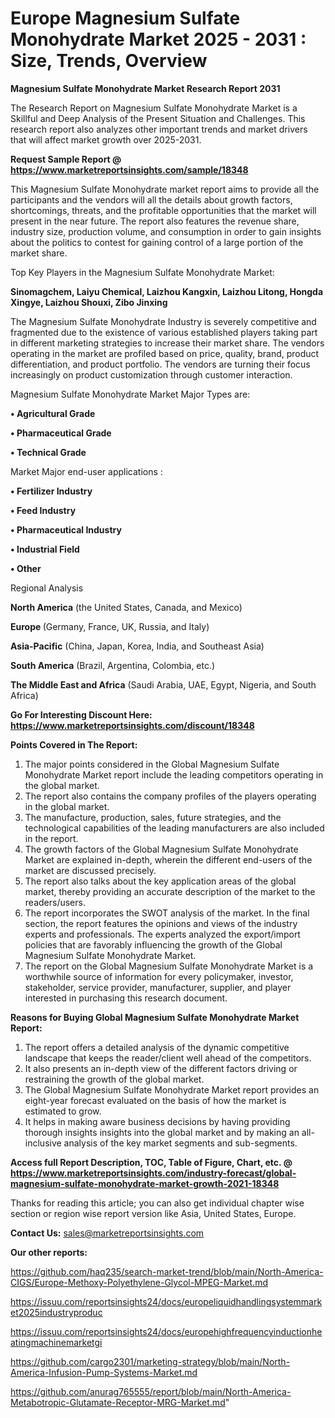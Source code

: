 # Europe Magnesium Sulfate Monohydrate Market 2025 - 2031 : Size, Trends, Overview

<strong>Magnesium Sulfate Monohydrate Market Research Report 2031</strong>

The Research Report on Magnesium Sulfate Monohydrate Market is a Skillful and Deep Analysis of the Present Situation and Challenges. This research report also analyzes other important trends and market drivers that will affect market growth over 2025-2031.

<strong>Request Sample Report @ <a href=https://www.marketreportsinsights.com/sample/18348>https://www.marketreportsinsights.com/sample/18348</a></strong>

This Magnesium Sulfate Monohydrate market report aims to provide all the participants and the vendors will all the details about growth factors, shortcomings, threats, and the profitable opportunities that the market will present in the near future. The report also features the revenue share, industry size, production volume, and consumption in order to gain insights about the politics to contest for gaining control of a large portion of the market share.

Top Key Players in the Magnesium Sulfate Monohydrate Market:

<strong>Sinomagchem, Laiyu Chemical, Laizhou Kangxin, Laizhou Litong, Hongda Xingye, Laizhou Shouxi, Zibo Jinxing</strong>

The Magnesium Sulfate Monohydrate Industry is severely competitive and fragmented due to the existence of various established players taking part in different marketing strategies to increase their market share. The vendors operating in the market are profiled based on price, quality, brand, product differentiation, and product portfolio. The vendors are turning their focus increasingly on product customization through customer interaction.

Magnesium Sulfate Monohydrate Market Major Types are:

<strong>• Agricultural Grade

• Pharmaceutical Grade

• Technical Grade</strong>

Market Major end-user applications :

<strong>• Fertilizer Industry

• Feed Industry

• Pharmaceutical Industry

• Industrial Field

• Other</strong>

Regional Analysis

</u><strong><b>North America</b></strong> (the United States, Canada, and Mexico)

<strong><b>Europe </b></strong>(Germany, France, UK, Russia, and Italy)

<strong><b>Asia-Pacific</b></strong> (China, Japan, Korea, India, and Southeast Asia)

<strong><b>South America</b></strong> (Brazil, Argentina, Colombia, etc.)

<strong><b>The Middle East and Africa</b></strong> (Saudi Arabia, UAE, Egypt, Nigeria, and South Africa)

<strong>Go For Interesting Discount Here: <a href=https://www.marketreportsinsights.com/discount/18348>https://www.marketreportsinsights.com/discount/18348</a></strong>

<strong>Points Covered in The Report:</strong>
<ol>
  <li>The major points considered in the Global Magnesium Sulfate Monohydrate Market report include the leading competitors operating in the global market.</li>
  <li>The report also contains the company profiles of the players operating in the global market.</li>
  <li>The manufacture, production, sales, future strategies, and the technological capabilities of the leading manufacturers are also included in the report.</li>
  <li>The growth factors of the Global Magnesium Sulfate Monohydrate Market are explained in-depth, wherein the different end-users of the market are discussed precisely.</li>
  <li>The report also talks about the key application areas of the global market, thereby providing an accurate description of the market to the readers/users.</li>
  <li>The report incorporates the SWOT analysis of the market. In the final section, the report features the opinions and views of the industry experts and professionals. The experts analyzed the export/import policies that are favorably influencing the growth of the Global Magnesium Sulfate Monohydrate Market.</li>
  <li>The report on the Global Magnesium Sulfate Monohydrate Market is a worthwhile source of information for every policymaker, investor, stakeholder, service provider, manufacturer, supplier, and player interested in purchasing this research document.</li>
</ol>
<strong>Reasons for Buying Global Magnesium Sulfate Monohydrate Market Report:</strong>

<ol>
  <li>The report offers a detailed analysis of the dynamic competitive landscape that keeps the reader/client well ahead of the competitors.</li>
  <li>It also presents an in-depth view of the different factors driving or restraining the growth of the global market.</li>
  <li>The Global Magnesium Sulfate Monohydrate Market report provides an eight-year forecast evaluated on the basis of how the market is estimated to grow.</li>
  <li>It helps in making aware business decisions by having providing thorough insights insights into the global market and by making an all-inclusive analysis of the key market segments and sub-segments.</li>
</ol>
<strong>Access full Report Description, TOC, Table of Figure, Chart, etc. @ <a href=https://www.marketreportsinsights.com/industry-forecast/global-magnesium-sulfate-monohydrate-market-growth-2021-18348>https://www.marketreportsinsights.com/industry-forecast/global-magnesium-sulfate-monohydrate-market-growth-2021-18348</a></strong>


Thanks for reading this article; you can also get individual chapter wise section or region wise report version like Asia, United States, Europe.

<strong>Contact Us:</strong>
sales@marketreportsinsights.com

<strong>Our other reports:</strong>

<a href=https://github.com/haq235/search-market-trend/blob/main/North-America-CIGS/Europe-Methoxy-Polyethylene-Glycol-MPEG-Market.md>https://github.com/haq235/search-market-trend/blob/main/North-America-CIGS/Europe-Methoxy-Polyethylene-Glycol-MPEG-Market.md</a>

<a href=https://issuu.com/reportsinsights24/docs/europeliquidhandlingsystemmarket2025industryproduc>https://issuu.com/reportsinsights24/docs/europeliquidhandlingsystemmarket2025industryproduc</a>

<a href=https://issuu.com/reportsinsights24/docs/europehighfrequencyinductionheatingmachinemarketgi>https://issuu.com/reportsinsights24/docs/europehighfrequencyinductionheatingmachinemarketgi</a>

<a href=https://github.com/cargo2301/marketing-strategy/blob/main/North-America-Infusion-Pump-Systems-Market.md>https://github.com/cargo2301/marketing-strategy/blob/main/North-America-Infusion-Pump-Systems-Market.md</a>

<a href=https://github.com/anurag765555/report/blob/main/North-America-Metabotropic-Glutamate-Receptor-MRG-Market.md>https://github.com/anurag765555/report/blob/main/North-America-Metabotropic-Glutamate-Receptor-MRG-Market.md</a>"
